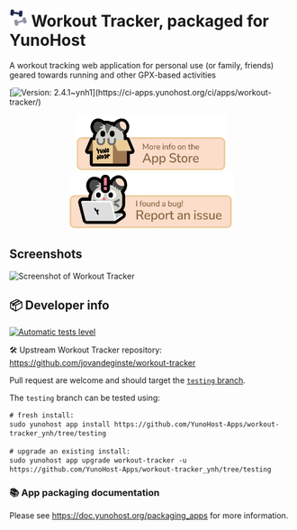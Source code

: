 <!--
N.B.: This README was automatically generated by <https://github.com/YunoHost/apps_tools/blob/main/readme_generator>
It shall NOT be edited by hand.
-->

<h1>
  <img src="https://raw.githubusercontent.com/YunoHost/apps/main/logos/workout-tracker.png" width="32px" alt="Logo of Workout Tracker">
  Workout Tracker, packaged for YunoHost
</h1>

A workout tracking web application for personal use (or family, friends) geared towards running and other GPX-based activities

[![Version: 2.4.1~ynh1](https://img.shields.io/badge/Version-2.4.1~ynh1-rgb(18,138,11)?style=for-the-badge)](https://ci-apps.yunohost.org/ci/apps/workout-tracker/)

<div align="center">
<a href="https://apps.yunohost.org/app/workout-tracker"><img height="100px" src="https://github.com/YunoHost/yunohost-artwork/raw/refs/heads/main/badges/neopossum-badges/badge_more_info_on_the_appstore.svg"/></a>
<a href="https://github.com/YunoHost-Apps/workout-tracker_ynh/issues"><img height="100px" src="https://github.com/YunoHost/yunohost-artwork/raw/refs/heads/main/badges/neopossum-badges/badge_report_an_issue.svg"/></a>
</div>


## Screenshots
![Screenshot of Workout Tracker](./doc/screenshots/screenshot.jpg)

## 📦 Developer info

[![Automatic tests level](https://apps.yunohost.org/badge/cilevel/workout-tracker)](https://ci-apps.yunohost.org/ci/apps/workout-tracker/)

🛠️ Upstream Workout Tracker repository: <https://github.com/jovandeginste/workout-tracker>

Pull request are welcome and should target the [`testing` branch](https://github.com/YunoHost-Apps/workout-tracker_ynh/tree/testing).

The `testing` branch can be tested using:
```
# fresh install:
sudo yunohost app install https://github.com/YunoHost-Apps/workout-tracker_ynh/tree/testing

# upgrade an existing install:
sudo yunohost app upgrade workout-tracker -u https://github.com/YunoHost-Apps/workout-tracker_ynh/tree/testing
```

### 📚 App packaging documentation

Please see <https://doc.yunohost.org/packaging_apps> for more information.
